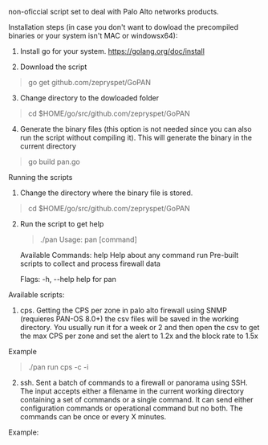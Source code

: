 non-oficcial script set to deal with Palo Alto networks products.

Installation steps (in case you don't want to dowload the precompiled binaries or your system isn't MAC or windowsx64):

1. Install go for your system.
https://golang.org/doc/install

2. Download the script 
> go get github.com/zepryspet/GoPAN

3. Change directory to the dowloaded folder
> cd $HOME/go/src/github.com/zepryspet/GoPAN

4. Generate the binary files (this option is not needed since you can also run the script without compiling it). This will generate the binary in the current directory
> go build pan.go


Running the scripts

1. Change the directory where the binary file is stored.
> cd $HOME/go/src/github.com/zepryspet/GoPAN

2. Run the script to get help

    > ./pan
    Usage:
      pan [command]

    Available Commands:
      help        Help about any command
      run         Pre-built scripts to collect and process firewall data

    Flags:
      -h, --help   help for pan

Available scripts:

1. cps. 
Getting the CPS per zone in palo alto firewall using SNMP (requieres PAN-OS 8.0+) the csv files will be saved in the working directory. You usually run it for a week or 2 and then open the csv to get the max CPS per zone and set the alert to 1.2x and the block rate to 1.5x

Example
> ./pan run cps -c <snmp-community> -i <firewall-ip>

2. ssh.
Sent a batch of commands to a firewall or panorama using SSH. The input accepts either a filename in the current working directory containing a set of commands or a single command. It can send either configuration commands or operational command but no both. The commands can be once or every X minutes.

Example:
